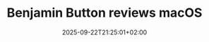 ---
layout: post
title: "Benjamin Button reviews macOS"
link: https://rakhim.exotext.com/benjamin-button-reviews-macos
author: ""
published_date: ""
description: "Cet article retrace de façon humoristique les différentes évolutions UX et UI de macOS comme ci la première version de macOS était Tahoe."
language: "en"
categories: "articles"
tags: "design apple ui ux"
og-tags: "design apple ui ux"
date: "2025-09-22T21:25:01+02:00"
permalink: /:categories/:year/:month/:day/:title/
---